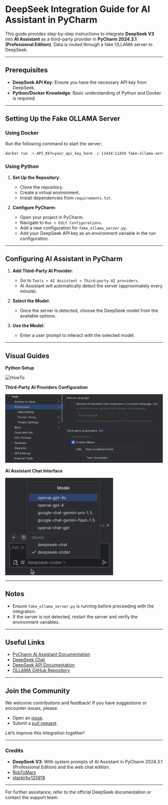 # DeepSeek Integration Guide for AI Assistant in PyCharm

This guide provides step-by-step instructions to integrate **DeepSeek V3** into **AI Assistant** as a third-party provider in **PyCharm 2024.3.1 (Professional Edition)**. Data is routed through a fake OLLAMA server to DeepSeek.

---

## Prerequisites
- **DeepSeek API Key**: Ensure you have the necessary API key from DeepSeek.
- **Python/Docker Knowledge**: Basic understanding of Python and Docker is required.

---

## Setting Up the Fake OLLAMA Server

### Using Docker
Run the following command to start the server:
```bash
docker run -e API_KEY=your_api_key_here -p 11434:11434 fake-ollama-server
```

### Using Python
1. **Set Up the Repository**:
    - Clone the repository.
    - Create a virtual environment.
    - Install dependencies from `requirements.txt`.

2. **Configure PyCharm**:
    - Open your project in PyCharm.
    - Navigate to `Run > Edit Configurations`.
    - Add a new configuration for `fake_ollama_server.py`.
    - Add your DeepSeek API key as an environment variable in the run configuration.

---

## Configuring AI Assistant in PyCharm

1. **Add Third-Party AI Provider**:
    - Go to `Tools > AI Assistant > Third-party AI providers`.
    - AI Assistant will automatically detect the server (approximately every minute).

2. **Select the Model**:
    - Once the server is detected, choose the DeepSeek model from the available options.

3. **Use the Model**:
    - Enter a user prompt to interact with the selected model.

---

## Visual Guides
**Python Setup**

![HowTo](resources/HowTo.gif)

**Third-Party AI Providers Configuration**

![Tools-AI_Assistant_Third-party_AI_providers](resources/Tools-AI_Assistant_Third-party_AI_providers.png)

**AI Assistant Chat Interface**

![AI_Assistant_Chat](resources/AI_Assistant_Chat.png)

---

## Notes
- Ensure `fake_ollama_server.py` is running before proceeding with the integration.
- If the server is not detected, restart the server and verify the environment variables.

---

## Useful Links
- [PyCharm AI Assistant Documentation](https://www.jetbrains.com/help/pycharm/ai-assistant.html)
- [DeepSeek Chat](https://chat.deepseek.com/)
- [DeepSeek API Documentation](https://api-docs.deepseek.com/)
- [OLLAMA GitHub Repository](https://github.com/ollama/ollama)

---

## Join the Community
We welcome contributions and feedback! If you have suggestions or encounter issues, please:
- Open an [issue](https://github.com/RobToMars/DeepSeek/issues).
- Submit a [pull request](https://github.com/RobToMars/DeepSeek/pulls).

Let’s improve this integration together!

---

### Credits
- **DeepSeek V3**: With system prompts of AI Assistant in PyCharm 2024.3.1 (Professional Edition) and the web chat edition.
- [RobToMars](https://github.com/RobToMars)
- [starkirby125918](https://github.com/starkirby125918)

---

For further assistance, refer to the official DeepSeek documentation or contact the support team.